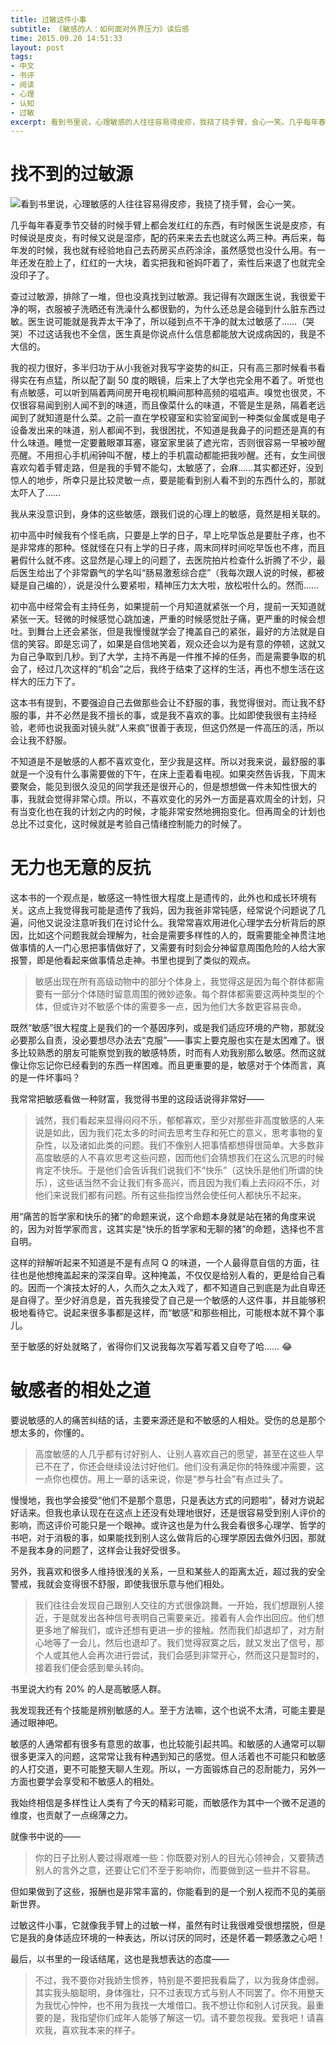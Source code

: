 ```yaml
---
title: 过敏这件小事
subtitle: 《敏感的人：如何面对外界压力》读后感
time: 2015.09.20 14:51:33
layout: post
tags:
- 中文
- 书评
- 阅读
- 心理
- 认知
- 过敏
excerpt: 看到书里说，心理敏感的人往往容易得皮疹，我挠了挠手臂，会心一笑。几乎每年春夏季节交替的时候手臂上都会发红红的东西，有时候医生说是皮疹，有时候说是皮炎，有时候又说是湿疹，配的药来来去去也就这么两三种。再后来，每年发的时候，我也就有经验地自己去药房买点药涂涂，虽然感觉也没什么用。有一年还发在脸上了，红红的一大块，着实把我和爸妈吓着了，索性后来退了也就完全没印子了。
---
```


# 找不到的过敏源

<a href="http://book.douban.com/subject/1085007/" target="_blank"><img class="book-img" src="{{ site.loadingImg }}" data-src="http://img4.douban.com/mpic/s1237156.jpg" /></a>看到书里说，心理敏感的人往往容易得皮疹，我挠了挠手臂，会心一笑。

几乎每年春夏季节交替的时候手臂上都会发红红的东西，有时候医生说是皮疹，有时候说是皮炎，有时候又说是湿疹，配的药来来去去也就这么两三种。再后来，每年发的时候，我也就有经验地自己去药房买点药涂涂，虽然感觉也没什么用。有一年还发在脸上了，红红的一大块，着实把我和爸妈吓着了，索性后来退了也就完全没印子了。

查过过敏源，排除了一堆，但也没真找到过敏源。我记得有次跟医生说，我很爱干净的啊，衣服被子洗晒还有洗澡什么都很勤的，为什么还总是会碰到什么脏东西过敏。医生说可能就是我弄太干净了，所以碰到点不干净的就太过敏感了……（哭哭）不过这话我也不全信，医生真是你说点什么信息都能放大说成病因的，我是不大信的。

我的视力很好，多半归功于从小我爸对我写字姿势的纠正，只有高三那时候看书看得实在有点猛，所以配了副 50 度的眼镜，后来上了大学也完全用不着了。听觉也有点敏感，可以听到隔着两间房开电视机瞬间那种高频的嗞嗞声。嗅觉也很灵，不仅很容易闻到别人闻不到的味道，而且像菜什么的味道，不管是生是熟，隔着老远闻到了就知道是什么菜。之前一直在学校寝室和实验室闻到一种类似金属或是电子设备发出来的味道，别人都闻不到，我很困扰，不知道是我鼻子的问题还是真的有什么味道。睡觉一定要戴眼罩耳塞，寝室家里装了遮光帘，否则很容易一早被吵醒亮醒。不用担心手机闹钟叫不醒，楼上的手机震动都能把我吵醒。还有，女生间很喜欢勾着手臂走路，但是我的手臂不能勾，太敏感了，会麻……其实都还好，没到惊人的地步，所幸只是比较灵敏一点，要是能看到别人看不到的东西什么的，那就太吓人了……

我从来没意识到，身体的这些敏感，跟我们说的心理上的敏感，竟然是相关联的。

初中高中时候我有个怪毛病，只要是上学的日子，早上吃早饭总是要肚子疼，也不是非常疼的那种。怪就怪在只有上学的日子疼，周末同样时间吃早饭也不疼，而且暑假什么就不疼。这显然是心理上的问题了，去医院拍片检查什么折腾了不少，最后医生给出了个非常霸气的学名叫“肠易激惹综合症”（我每次跟人说的时候，都被疑是自己编的），说是没什么要紧啦，精神压力太大啦，放松啦什么的。然而……

初中高中经常会有主持任务，如果提前一个月知道就紧张一个月，提前一天知道就紧张一天。轻微的时候感觉心跳加速，严重的时候感觉肚子痛，更严重的时候会想吐。到舞台上还会紧张，但是我慢慢就学会了掩盖自己的紧张，最好的方法就是自信的笑容。即是忘词了，如果是自信地笑着，观众还会以为是有意的停顿，这就又为自己争取到几秒。到了大学，主持不再是一件推不掉的任务，而是需要争取的机会了，经过几次这样的“机会”之后，我终于结束了这样的生活，再也不想生活在这样大的压力下了。

这本书有提到，不要强迫自己去做那些会让不舒服的事，我觉得很对。而让我不舒服的事，并不必然是我不擅长的事，或是我不喜欢的事。比如即使我很有主持经验，老师也说我面对镜头就“人来疯”很善于表现，但这仍然是一件高压的活，所以会让我不舒服。

不知道是不是敏感的人都不喜欢变化，至少我是这样。所以对我来说，最舒服的事就是一个没有什么事需要做的下午，在床上歪着看电视。如果突然告诉我，下周末要聚会，能见到很久没见的同学我还是很开心的，但是想想做一件未知性很大的事，我就会觉得非常心烦。所以，不喜欢变化的另外一方面是喜欢周全的计划，只有当变化也在我的计划之内的时候，才能非常安然地拥抱变化。但再周全的计划也总比不过变化，这时候就是考验自己情绪控制能力的时候了。

# 无力也无意的反抗

这本书的一个观点是，敏感这一特性很大程度上是遗传的，此外也和成长环境有关。这点上我觉得我可能是遗传了我妈，因为我爸非常钝感，经常说个问题说了几遍，问他又说没注意听我们在讨论什么。我常常喜欢用进化心理学去分析背后的原因，比如这个问题我就会理解为，社会是需要多样性的人的，既需要能全神贯注地做事情的人一门心思把事情做好了，又需要有时刻会分神留意周围危险的人给大家报警，即是他看起来做事情总走神。书里也提到了类似的观点。

> 敏感出现在所有高级动物中的部分个体身上，我觉得这是因为每个群体都需要有一部分个体随时留意周围的微妙迹象。每个群体都需要这两种类型的个体，但或许对不敏感个体的需要多一点，因为他们大多数更容易丧命。

既然“敏感”很大程度上是我们的一个基因序列，或是我们适应环境的产物，那就没必要那么自责，没必要想尽办法去“克服”——事实上要克服也实在是太困难了。很多比较熟悉的朋友可能察觉到我的敏感特质，时而有人劝我别那么敏感。然而这就像让你忘记你已经看到的东西一样困难。而且更重要的是，敏感对于个体而言，真的是一件坏事吗？

我常常把敏感看做一种财富，我觉得书里的这段话说得非常好——

> 诚然，我们看起来显得闷闷不乐，郁郁寡欢，至少对那些非高度敏感的人来说是如此，因为我们花太多的时间去思考生存和死亡的意义，思考事物的复杂性，以及诸如此类的问题。我们不像别人把事情都想得很简单。大多数非高度敏感的人不喜欢思考这些问题，因而他们会猜想我们在这么沉思的时候肯定不快乐。于是他们会告诉我们说我们不“快乐”（这快乐是他们所谓的快乐），这些话当然不会让我们有多高兴，而且因为我们看上去闷闷不乐，对他们来说我们都有问题。所有这些指控当然会使任何人都快乐不起来。

用“痛苦的哲学家和快乐的猪”的命题来说，这个命题本身就是站在猪的角度来说的，因为对哲学家而言，这其实是“快乐的哲学家和无聊的猪”的命题，选择也不言自明。

这样的辩解听起来不知道是不是有点阿 Q 的味道，一个人最得意自信的方面，往往也是他想掩盖起来的深深自卑。这种掩盖，不仅仅是给别人看的，更是给自己看的。因而一个演技太好的人，久而久之太入戏了，都不知道自己到底是为此自卑还是自得了。至少好消息是，首先我接受了自己是一个敏感的人这件事，并且能够积极地看待它。说起来很多事都是这样，而“敏感”和那些相比，可能根本就不算个事儿。

至于敏感的好处就略了，省得你们又说我每次写着写着又自夸了哈…… :joy:

# 敏感者的相处之道

要说敏感的人的痛苦纠结的话，主要来源还是和不敏感的人相处。受伤的总是那个想太多的，你懂的。

> 高度敏感的人几乎都有讨好别人、让别人喜欢自己的愿望，甚至在这些人早已不在了，你还会继续设法讨好他们。他们没有满足你的特殊缓冲需要，这一点你也模仿。用上一章的话来说，你是“参与社会”有点过头了。

慢慢地，我也学会接受“他们不是那个意思，只是表达方式的问题啦”，替对方说起好话来。但我也承认现在在这点上还没有处理地很好，还是很容易受到别人评价的影响，而这评价可能只是一个眼神。或许这也是为什么我会看很多心理学、哲学的书吧，对于消极的事，如果能找到别人这么做背后的心理学原因去做外归因，那就不是我本身的问题了，这样会让我好受很多。

另外，我喜欢和很多人维持很浅的关系，一旦和某些人的距离太近，超过我的安全警戒，我就会变得很不舒服，即使我很乐意与他们相处。

> 我们往往会发现自己跟别人交往的方式很像跳舞。一开始，我们想跟别人接近，于是就发出各种信号表明自己需要亲近。接着有人会作出回应。他们想更多地了解我们，或许还想有更进一步的接触。然而我们却退却了，对方耐心地等了一会儿，然后也退却了。我们觉得寂寞之后，就又发出了信号，那个人或其他人会再次进行尝试，我们会感到非常开心，然而这只是暂时的，接着我们便会感到晕头转向。

书里说大约有 20% 的人是高敏感人群。

我发现我还有个技能是辨别敏感的人。至于方法嘛，这个也说不太清，可能主要是通过眼神吧。

敏感的人通常都有很多有意思的故事，也比较能引起共鸣。和敏感的人通常可以聊很多更深入的问题，这常常让我有种遇到知己的感觉。但人活着也不可能只和敏感的人打交道，更不可能整天聊人生观。所以，一方面锻炼自己的忍耐能力，另外一方面也要学会享受和不敏感人的相处。

我始终相信是多样性让人类有了今天的精彩可能，而敏感作为其中一个微不足道的维度，也贡献了一点绵薄之力。

就像书中说的——

> 你的日子比别人要过得艰难一些：你既要对别人的目光心领神会，又要猜透别人的言外之意，还要让它们不至于影响你，而要做到这一些并不容易。

但如果做到了这些，报酬也是非常丰富的，你能看到的是一个别人视而不见的美丽新世界。

过敏这件小事，它就像我手臂上的过敏一样，虽然有时让我很难受很想摆脱，但是它是我的身体适应环境的一种表达，所以讨厌的同时，还是怀着一颗感激之心吧！

最后，以书里的一段话结尾，这也是我想表达的态度——

> 不过，我不要你对我娇生惯养，特别是不要把我看扁了，以为我身体虚弱。其实我头脑聪明，身体强壮，只不过表现方式与别人不同罢了。你不用整天为我忧心忡忡，也不用为我找一大堆借口。我不想让你和别人讨厌我。最重要的是，我指望你们成年人能够了解这一切。请不要忽视我。爱我吧！请喜欢我，喜欢我本来的样子。

